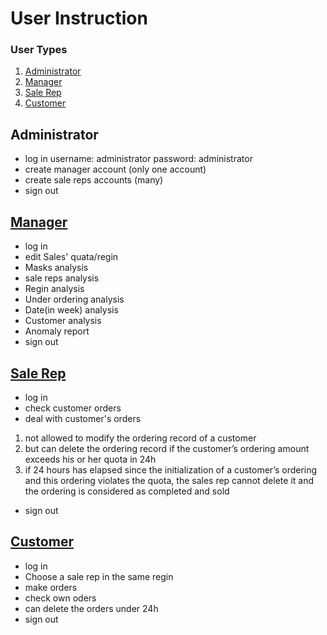 # User Instruction

### User Types
1. <a href="#jump1">Administrator</a>
2. <a href="#jump2">Manager</a>
3. <a href="#jump3">Sale Rep</a>
4. <a href="#jump4">Customer</a>

## <a name="jump1"> Administrator </a>
* log in
    username: administrator
    password: administrator
* create manager account (only one account)
* create sale reps accounts (many)
* sign out

## <a href="#jump2">Manager</a>
* log in
* edit Sales' quata/regin
* Masks analysis
* sale reps analysis
* Regin analysis
* Under ordering analysis
* Date(in week) analysis
* Customer analysis
* Anomaly report
* sign out

## <a href="#jump3">Sale Rep</a>
* log in
* check customer orders
* deal with customer's orders
1. not allowed to modify the ordering record of a customer
2. but can delete the ordering record if the customer’s ordering amount exceeds his or her quota in 24h
3. if 24 hours has elapsed since the initialization of a customer’s ordering and this ordering violates the quota, the sales rep cannot delete it and the ordering is considered as completed and sold
* sign out

## <a href="#jump4">Customer</a>
* log in
* Choose a sale rep in the same regin
* make orders
* check own oders
* can delete the orders under 24h
* sign out
